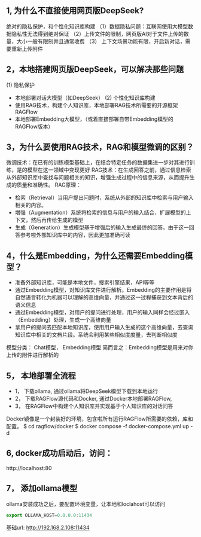 ## 1, 为什么不直接使用网页版DeepSeek?
绝对的隐私保护，和个性化知识库构建
（1）数据隐私问题：互联网使用大模型数据隐私性无法得到绝对保证
（2）上传文件的限制，网页版AI对于文件上传的数量，大小一般有限制并且通常收费
（3） 上下文场景功能有限，开启新对话，需要重新上传附件

## 2，本地搭建网页版DeepSeek，可以解决那些问题
(1) 隐私保护
 * 本地部署对话大模型（如DeepSeek）
(2) 个性化知识库构建
 * 使用RAG技术，构建个人知识库，本地部署RAG技术所需要的开源框架RAGFlow
 * 本地部署Embedding大模型，（或着直接部署自带Embedding模型的RAGFlow版本）

## 3，为什么要使用RAG技术，RAG和模型微调的区别？
微调技术：在已有的训练模型基础上，在结合特定任务的数据集进一步对其进行训练，是的模型在这一领域中变现更好
RAG技术：在生成回答之前，通过信息检索从外部知识库中查找与问题相关的知识，增强生成过程中的信息来源，从而提升生成的质量和准确性。
RAG原理：
 * 检索（Retrieval）当用户提出问题时，系统从外部的知识库中检索与用户输入相关的内容。
 * 增强（Augmentation）系统将检索的信息与用户的输入结合，扩展模型的上下文，然后再传给生成的模型
 * 生成（Generation）生成模型基于增强后的输入生成最终的回答。由于这一回答参考啦外部知识库中的内容，因此更加准确可读

## 4，什么是Embedding，为什么还需要Embedding模型？
 * 准备外部知识库，可能是本地文件，搜索引擎结果，API等等
 * 通过Embedding模型，对知识库文件进行解析。Embedding的主要作用是将自然语言转化为机器可以理解的高维向量，并通过这一过程捕获到文本背后的语义信息
 * 通过Embedding模型，对用户的提问进行处理，用户的输入同样会经过嵌入（Embedding）处理，生成一个高维向量
 * 拿用户的提问去匹配本地知识库，使用用户输入生成的这个高维向量，去查询知识库中相关的文档片段。系统会利用某些相似度度量，去判断相似度
 
 模型分类： Chat模型， Embedding模型
 简而言之：Embedding模型是用来对你上传的附件进行解析的

 ## 5， 本地部署全流程
  * 1， 下载ollama, 通过ollama将DeepSeek模型下载到本地运行
  * 2， 下载RAGFlow源代码和Docker, 通过Docker本地部署RAGFlow,
  * 3， 在RAGFlow中构建个人知识库并实现基于个人知识库的对话问答
  
Docker镜像是一个封装好的环境，包含啦所有运行RAGFlow所需要的依赖，库和配置。
$ cd ragflow/docker
$ docker compose -f docker-compose.yml up -d

 ## 6, docker成功启动后，访问：
 http://localhost:80

  ## 7， 添加ollama模型
  ollama安装成功之后，要配置环境变量，让本地和loclahost可以访问
  ```js
  export OLLAMA_HOST=0.0.0.0:11434
  ```
  基础url: http://192.168.2.108:11434

  